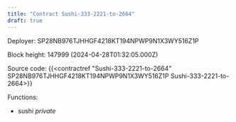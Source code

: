 ```yaml
---
title: "Contract Sushi-333-2221-to-2664"
draft: true
---
```

Deployer: SP28NB976TJHHGF4218KT194NPWP9N1X3WY516Z1P


 



Block height: 147999 (2024-04-28T01:32:05.000Z)

Source code: {{<contractref "Sushi-333-2221-to-2664" SP28NB976TJHHGF4218KT194NPWP9N1X3WY516Z1P Sushi-333-2221-to-2664>}}

Functions:

* sushi _private_
